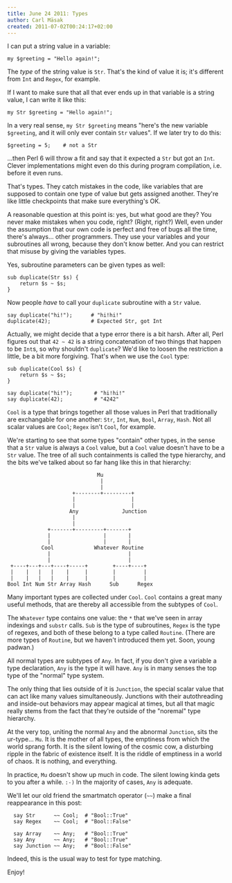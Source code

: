 ```yaml
---
title: June 24 2011: Types
author: Carl Mäsak
created: 2011-07-02T00:24:17+02:00
---
```

I can put a string value in a variable:

    my $greeting = "Hello again!";

The *type* of the string value is `Str`. That's the kind of value it is; it's different from `Int` and `Regex`, for example.

If I want to make sure that all that ever ends up in that variable is a string value, I can write it like this:

    my Str $greeting = "Hello again!";

In a very real sense, `my Str $greeting` means "here's the new variable `$greeting`, and it will only ever contain `Str` values". If we later try to do this:

    $greeting = 5;    # not a Str

...then Perl 6 will throw a fit and say that it expected a `Str` but got an `Int`. Clever implementations might even do this during program compilation, i.e. before it even runs.

That's types. They catch mistakes in the code, like variables that are supposed to contain one type of value but gets assigned another. They're like little checkpoints that make sure everything's OK.

A reasonable question at this point is: yes, but what good are they? You never make mistakes when you code, right? (Right, right?) Well, even under the assumption that our own code is perfect and free of bugs all the time, there's always... other programmers. They use your variables and your subroutines all wrong, because they don't know better. And you can restrict that misuse by giving the variables types.

Yes, subroutine parameters can be given types as well:

    sub duplicate(Str $s) {
        return $s ~ $s;
    }

Now people *have* to call your `duplicate` subroutine with a `Str` value.

    say duplicate("hi!");      # "hi!hi!"
    duplicate(42);             # Expected Str, got Int

Actually, we might decide that a type error there is a bit harsh. After all, Perl figures out that `42 ~ 42` is a string concatenation of two things that happen to be `Int`s, so why shouldn't `duplicate`? We'd like to loosen the restriction a little, be a bit more forgiving. That's when we use the `Cool` type:

    sub duplicate(Cool $s) {
        return $s ~ $s;
    }
    
    say duplicate("hi!");       # "hi!hi!"
    say duplicate(42);          # "4242"

`Cool` is a type that brings together all those values in Perl that traditionally are exchangable for one another: `Str`, `Int`, `Num`, `Bool`, `Array`, `Hash`. Not all scalar values are `Cool`; `Regex` isn't `Cool`, for example.

We're starting to see that some types "contain" other types, in the sense that a `Str` value is always a `Cool` value, but a `Cool` value doesn't have to be a `Str` value. The tree of all such containments is called the type hierarchy, and the bits we've talked about so far hang like this in that hierarchy:

                                 Mu
                                  |
                                  |
                         +--------+---------+
                         |                  |
                         |                  |
                        Any              Junction
                         |
                         | 
                 +-------+---------+-------+
                 |                 |       |
                 |                 |       |
               Cool             Whatever Routine
                 |                         |
                 |                         |
     +----+---+---+----+-----+        +----+----+
     |    |   |   |    |     |        |         |
     |    |   |   |    |     |        |         |
    Bool Int Num Str Array Hash      Sub      Regex

Many important types are collected under `Cool`. `Cool` contains a great many useful methods, that are thereby all accessible from the subtypes of `Cool`.

The `Whatever` type contains one value: the `*` that we've seen in array indexings and `substr` calls. `Sub` is the type of subroutines, `Regex` is the type of regexes, and both of these belong to a type called `Routine`. (There are more types of `Routine`, but we haven't introduced them yet. Soon, young padwan.)

All normal types are subtypes of `Any`. In fact, if you don't give a variable a type declaration, `Any` is the type it will have. `Any` is in many senses the top type of the "normal" type system.

The only thing that lies outside of it is `Junction`, the special scalar value that can act like many values simultaneously. Junctions with their autothreading and inside-out behaviors may appear magical at times, but all that magic really stems from the fact that they're outside of the "noremal" type hierarchy.

At the very top, uniting the normal `Any` and the abnormal `Junction`, sits the ur-type... `Mu`. It is the mother of all types, the emptiness from which the world sprang forth. It is the silent lowing of the cosmic cow, a disturbing ripple in the fabric of existence itself. It is the riddle of emptiness in a world of chaos. It is nothing, and everything.

In practice, `Mu` doesn't show up much in code. The silent lowing kinda gets to you after a while. `:-)` In the majority of cases, `Any` is adequate.

We'll let our old friend the smartmatch operator (`~~`) make a final reappearance in this post:

      say Str      ~~ Cool;  # "Bool::True"
      say Regex    ~~ Cool;  # "Bool::False"
      
      say Array    ~~ Any;   # "Bool::True"
      say Any      ~~ Any;   # "Bool::True"
      say Junction ~~ Any;   # "Bool::False"

Indeed, this is the usual way to test for type matching.

Enjoy!
